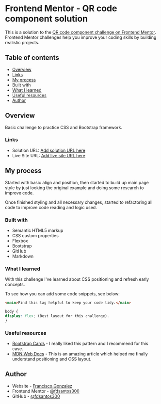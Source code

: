 # Frontend Mentor - QR code component solution

This is a solution to the [QR code component challenge on Frontend Mentor](https://www.frontendmentor.io/challenges/qr-code-component-iux_sIO_H). Frontend Mentor challenges help you improve your coding skills by building realistic projects.

## Table of contents

-   [Overview](#overview)
-   [Links](#links)
-   [My process](#my-process)
-   [Built with](#built-with)
-   [What I learned](#what-i-learned)
-   [Useful resources](#useful-resources)
-   [Author](#author)

## Overview

Basic challenge to practice CSS and Bootstrap framework.

### Links

-   Solution URL: [Add solution URL here](https://your-solution-url.com)
-   Live Site URL: [Add live site URL here](https://your-live-site-url.com)

## My process

Started with basic align and position, then started to build up main page style by just looking the original example and doing some research to improve code.

Once finished styling and all necessary changes, started to refactoring all code to improve code reading and logic used.

### Built with

-   Semantic HTML5 markup
-   CSS custom properties
-   Flexbox
-   Bootstrap
-   GitHub
-   Markdown

### What I learned

With this challenge I've learned about CSS positioning and refresh early concepts.  

To see how you can add some code snippets, see below:

```html
<main>Find this tag helpful to keep your code tidy.</main>
```

```css
body {
display: flex; (Best layout for this challenge).
}
```

### Useful resources

-   [Bootstrap Cards](https://getbootstrap.com/docs/5.1/components/card/) - I really liked this pattern and I recommend for this case.
-   [MDN Web Docs](https://developer.mozilla.org/en-US/docs/Learn/CSS/CSS_layout) - This is an amazing article which helped me finally understand positioning and CSS layout.

## Author

-   Website - [Francisco Gonzalez](https://www.your-site.com)
-   Frontend Mentor - [@fdsantos300](https://www.frontendmentor.io/profile/@fdsantos300)
-   GitHub - [@fdsantos300](https://github.com/fdsantos300)
